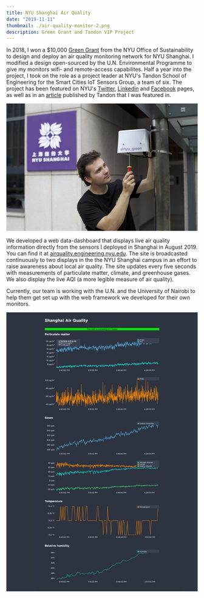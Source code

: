 ```yaml
---
title: NYU Shanghai Air Quality
date: "2019-11-11"
thumbnail: ./air-quality-monitor-2.png
description: Green Grant and Tandon VIP Project
---
```



In 2018, I won a $10,000 [Green Grant](https://www.nyu.edu/life/sustainability/get-involved/green-grants.html) from the NYU Office of Sustainability to design and deploy an air quality monitoring network for NYU Shanghai. I modified a design open-sourced by the U.N. Environmental Programme to give my monitors wifi- and remote-access capabilites. Half a year into the project, I took on the role as a project leader at NYU's Tandon School of Engineering for the Smart Cities IoT Sensors Group, a team of six. The project has been featured on NYU's [Twitter](https://twitter.com/nyutandon/status/1172201645733797888), [Linkedin](https://www.linkedin.com/posts/casparlant_nyu-activity-6577974547553755136-glLZ) and [Facebook](https://www.facebook.com/casparlant/posts/10220422089001717) pages, as well as in an [article](https://engineering.nyu.edu/news/summer-internships-provide-students-career-enhancing-opportunities?fbclid=IwAR3tn3-nOPaOFZoPS41lPyfxWHvmeBC8G2EmWCXfmqIUSTXtF68cnr2YJk4) published by Tandon that I was featured in.  

<div class="kg-card kg-image-card">

![Darkness](./AirQuality-Caspar-1.jpg)

</div>

 
We developed a web data-dashboard that displays live air quality information directly from the sensors I deployed in Shanghai in August 2019. You can find it at [airquality.engineering.nyu.edu](http://airquality.engineering.nyu.edu/). The site is broadcasted continuously to two displays in the the NYU Shanghai campus in an effort to raise awareness about local air quality. The site updates every five seconds with measurements of particulate matter, climate, and greenhouse gases. We also display the live AQI (a more legible measure of air quality).

Currently, our team is working with the U.N. and the University of Nairobi to help them get set up with the web framework we developed for their own monitors. 
<!-- and coordinate with the Smart Cities project's other    -->
<!-- I worked with the UNEP and Professor Kevin Cromar of the Marron Institute of Urban Mangagement to  -->

<!-- <div class="kg-card kg-image-card">

![Screenshot](./AirQuality-Screenshot-1.png) 
</div>

<div class="kg-embed-card kg-width-wide">
    <embed src="http://airquality.engineering.nyu.edu" width=100% height=800px />
</div> -->


<div class="kg-card kg-image-card">

![Darkness](./AirQuality-Screenshot-3.png)

</div>

<!-- The site updates every five seconds with measurements of particulate matter, climate, and greenhouse gases. We also display the live AQI (a more legible measure of air quality). [Come visit!](airquality.engineering.nyu.edu)

Currently, our team is working with the U.N. and the University of Nairobi to help them get set up with the web framework we developed for their own monitors.  -->
<!-- The project has been featured on NYU's [Twitter](https://twitter.com/nyutandon/status/1172201645733797888), [Linkedin](https://www.linkedin.com/posts/casparlant-nyu-activity-6577974547553755136-glLZ) and [Facebook](https://www.facebook.com/casparlant/posts/10220422089001717) pages, as well as in an [article](https://engineering.nyu.edu/news/summer-internships-provide-students-career-enhancing-opportunities?fbclid=IwAR3tn3-nOPaOFZoPS41lPyfxWHvmeBC8G2EmWCXfmqIUSTXtF68cnr2YJk4) published by Tandon that I was featured in.   -->